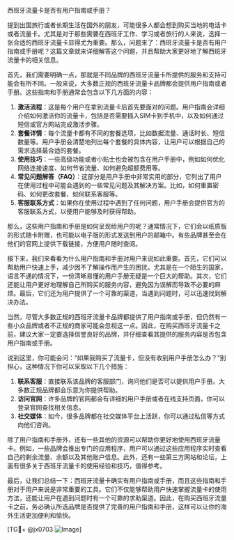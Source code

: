 西班牙流量卡是否有用户指南或手册？

提到出国旅行或者长期生活在国外的朋友，可能很多人都会想到购买当地的电话卡或者流量卡。尤其是对于那些需要在西班牙工作、学习或者旅行的人来说，选择一张合适的西班牙流量卡显得尤为重要。那么，问题来了：西班牙流量卡是否有用户指南或手册呢？这篇文章就来详细解答这个问题，并且帮助大家更好地了解西班牙流量卡的相关信息。

首先，我们需要明确一点，那就是不同品牌的西班牙流量卡所提供的服务和支持可能会有所不同。一般来说，大多数正规的西班牙流量卡品牌都会提供用户指南或者手册。这些指南和手册通常会包含以下几方面的内容：

1. **激活流程**：这是每个用户在拿到流量卡后首先要面对的问题。用户指南会详细介绍如何激活你的流量卡，包括是否需要插入SIM卡到手机中，以及如何通过短信或官方网站完成激活步骤。
2. **套餐详情**：每个流量卡都有不同的套餐选项，比如数据流量、通话时长、短信数量等。用户手册会清楚地列出每个套餐的具体内容，让用户可以根据自己的需求选择最合适的套餐。
3. **使用技巧**：一些高级功能或者小贴士也会被包含在用户手册中，例如如何优化网络连接速度、如何节省流量、如何避免超额费用等。
4. **常见问题解答（FAQ）**：这部分是用户手册中非常实用的部分，它列出了用户在使用过程中可能会遇到的一些常见问题及其解决方案。比如，如何重置密码、如何更改套餐、如何联系客服等。
5. **客服联系方式**：如果你在使用过程中遇到了任何问题，用户手册会提供官方的客服联系方式，以便用户能够及时获得帮助。

那么，这些用户指南和手册是如何呈现给用户的呢？通常情况下，它们会以纸质版的形式随卡附赠，也可能以电子版的形式发送到用户的邮箱中。有些品牌甚至会在他们的官网上提供下载链接，方便用户随时查阅。

接下来，我们来看看为什么用户指南和手册对用户来说如此重要。首先，它们可以帮助用户快速上手，减少因不了解操作而产生的困扰。尤其是在一个陌生的国家，语言不通的情况下，一份清晰易懂的用户手册无疑是一个巨大的帮助。其次，它们还能让用户更好地理解自己所购买的服务内容，避免因为误解而导致不必要的麻烦。最后，它们还为用户提供了一个可靠的渠道，当遇到问题时，可以迅速找到解决办法。

当然，尽管大多数正规的西班牙流量卡品牌都提供了用户指南或手册，但仍然有一些小众品牌或者不正规的商家可能会忽视这一点。因此，在购买西班牙流量卡之前，建议大家一定要选择信誉良好的品牌，并仔细查看其提供的服务内容是否包含用户指南或手册。

说到这里，你可能会问：“如果我购买了流量卡，但没有收到用户手册怎么办？”别担心，这种情况下你可以采取以下几个措施：

1. **联系客服**：直接联系该品牌的客服部门，询问他们是否可以提供用户手册。大多数正规品牌都会乐意为你提供帮助。
2. **访问官网**：许多品牌的官网都会有详细的用户手册或者在线支持页面，你可以登录官网查找相关信息。
3. **社交媒体**：如今，很多品牌都在社交媒体平台上活跃，你可以通过私信等方式向他们咨询。

除了用户指南和手册外，还有一些其他的资源可以帮助你更好地使用西班牙流量卡。例如，一些品牌会推出专门的应用程序，用户可以通过这些应用程序实时查看自己的剩余流量、余额以及其他账户信息。此外，还有一些第三方网站和论坛，上面有很多关于西班牙流量卡的使用经验和技巧，值得参考。

最后，让我们总结一下：西班牙流量卡确实有用户指南或手册，而且这些指南和手册对于用户来说是非常重要的工具。它们不仅能够帮助用户快速掌握流量卡的使用方法，还能让用户在遇到问题时有一个可靠的求助渠道。因此，在购买西班牙流量卡之前，务必确认所选品牌是否提供了完善的用户指南和手册，这样可以让你的海外生活更加便利和愉快。

[TG💪+ @jx0703 ![Image](https://github.com/user-attachments/assets/dbca1d08-cadb-493c-b0ec-ad6f7a83f270)]